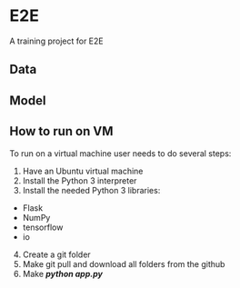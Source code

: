 # E2E
A training project for E2E
## Data
## Model
## How to run on VM
To run on a virtual machine user needs to do several steps:

 1. Have an Ubuntu virtual machine
 2. Install	the Python 3 interpreter
 3. Install the needed Python 3 libraries: 
  - Flask
  - NumPy
  - tensorflow
  - io
 4. Create a git folder
 5. Make git pull and download all folders from the github
 6. Make ***python app.py*** 
